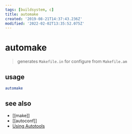 ```yaml
---
tags: [buildsystem, c]
title: automake
created: '2019-08-21T14:37:43.236Z'
modified: '2022-02-02T13:35:52.075Z'
---
```


# automake

> generates `Makefile.in` for configure from `Makefile.am` 

## usage

```sh
automake
```

## see also

- [[make]]
- [[autoconf]]
- [Using Autotools](https://developer.gnome.org/anjuta-build-tutorial/stable/create-autotools.html.en)
